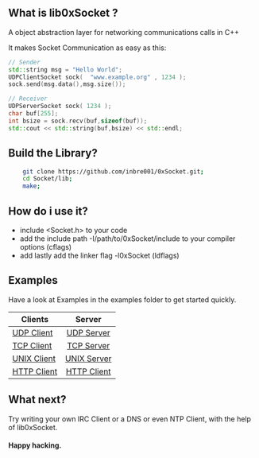 
## What is lib0xSocket ?
A object abstraction layer for networking communications calls in C++

It makes Socket Communication as easy as this:
```C++
// Sender 
std::string msg = "Hello World";
UDPClientSocket sock(  "www.example.org" , 1234 );
sock.send(msg.data(),msg.size());
```
```C++
// Receiver
UDPServerSocket sock( 1234 );
char buf[255];
int bsize = sock.recv(buf,sizeof(buf));
std::cout << std::string(buf,bsize) << std::endl;
```

## Build the Library?

```Bash
    git clone https://github.com/inbre001/0xSocket.git;
    cd Socket/lib;
    make;
```

## How do i use it? 

* include \<Socket.h\> to your code
* add the include path -I/path/to/0xSocket/include to your compiler options (cflags)
* add lastly add the linker flag -l0xSocket (ldflags)

## Examples

Have a look at Examples in the examples folder to get started quickly.

|  Clients                                 | Server                                   |
| ---------------------------------------- |:----------------------------------------:|
|  [ UDP Client ](example/udp_client.cpp)  | [ UDP Server ](example/udp_server.cpp)   |
|  [ TCP Client ](example/tcp_client.cpp)  | [ TCP Server ](example/tcp_server.cpp)   |
|  [ UNIX Client ](example/unix_client.cpp)| [ UNIX Server ](example/unix_server.cpp) |
|  [ HTTP Client ](example/http_client.cpp)| [ HTTP Client ](example/http_server.cpp) |

## What next?

Try writing your own IRC Client or a DNS or even NTP Client, with the help of lib0xSocket.


#### Happy hacking.

